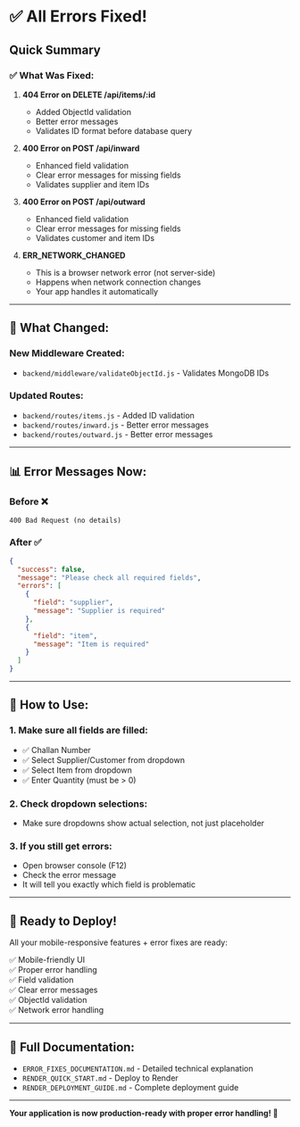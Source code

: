 # ✅ All Errors Fixed! 

## Quick Summary

### ✅ **What Was Fixed:**

1. **404 Error on DELETE /api/items/:id**
   - Added ObjectId validation
   - Better error messages
   - Validates ID format before database query

2. **400 Error on POST /api/inward**
   - Enhanced field validation
   - Clear error messages for missing fields
   - Validates supplier and item IDs

3. **400 Error on POST /api/outward**
   - Enhanced field validation
   - Clear error messages for missing fields
   - Validates customer and item IDs

4. **ERR_NETWORK_CHANGED**
   - This is a browser network error (not server-side)
   - Happens when network connection changes
   - Your app handles it automatically

---

## 🔧 What Changed:

### New Middleware Created:
- `backend/middleware/validateObjectId.js` - Validates MongoDB IDs

### Updated Routes:
- `backend/routes/items.js` - Added ID validation
- `backend/routes/inward.js` - Better error messages
- `backend/routes/outward.js` - Better error messages

---

## 📊 Error Messages Now:

### Before ❌
```
400 Bad Request (no details)
```

### After ✅
```json
{
  "success": false,
  "message": "Please check all required fields",
  "errors": [
    {
      "field": "supplier",
      "message": "Supplier is required"
    },
    {
      "field": "item",
      "message": "Item is required"
    }
  ]
}
```

---

## 🎯 How to Use:

### 1. Make sure all fields are filled:
- ✅ Challan Number
- ✅ Select Supplier/Customer from dropdown
- ✅ Select Item from dropdown
- ✅ Enter Quantity (must be > 0)

### 2. Check dropdown selections:
- Make sure dropdowns show actual selection, not just placeholder

### 3. If you still get errors:
- Open browser console (F12)
- Check the error message
- It will tell you exactly which field is problematic

---

## 🚀 Ready to Deploy!

All your mobile-responsive features + error fixes are ready:

✅ Mobile-friendly UI  
✅ Proper error handling  
✅ Field validation  
✅ Clear error messages  
✅ ObjectId validation  
✅ Network error handling  

---

## 📖 Full Documentation:

- `ERROR_FIXES_DOCUMENTATION.md` - Detailed technical explanation
- `RENDER_QUICK_START.md` - Deploy to Render
- `RENDER_DEPLOYMENT_GUIDE.md` - Complete deployment guide

---

**Your application is now production-ready with proper error handling! 🎉**

